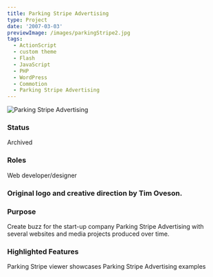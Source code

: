 ```yaml
---
title: Parking Stripe Advertising
type: Project
date: '2007-03-03'
previewImage: /images/parkingStripe2.jpg
tags:
  - ActionScript
  - custom theme
  - Flash
  - JavaScript
  - PHP
  - WordPress
  - Commotion
  - Parking Stripe Advertising
---
```

![Parking Stripe Advertising](/images/parkingStripeAdvertisingTop.jpg)

### Status

Archived

### Roles

Web developer/designer

### Original logo and creative direction by Tim Oveson.

### Purpose

Create buzz for the start-up company Parking Stripe Advertising with several websites and media projects produced over time.

### Highlighted Features

Parking Stripe viewer showcases Parking Stripe Advertising examples
